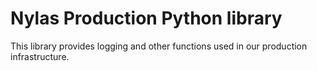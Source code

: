 # Nylas Production Python library

This library provides logging and other functions used in our production
infrastructure.
